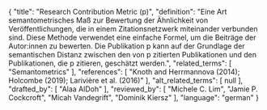 {
    "title": "Research Contribution Metric (p)",
    "definition": "Eine Art semantometrisches Maß zur Bewertung der Ähnlichkeit von Veröffentlichungen, die in einem Zitationsnetzwerk miteinander verbunden sind. Diese Methode verwendet eine einfache Formel, um die Beiträge der Autor:innen zu bewerten. Die Publikation p kann auf der Grundlage der semantischen Distanz zwischen den von p zitierten Publikationen und den Publikationen, die p zitieren, geschätzt werden.",
    "related_terms": [
        "Semantometrics"
    ],
    "references": [
        "Knoth and Herrmannova (2014); Holcombe (2019); Larivière et al. (2016)"
    ],
    "alt_related_terms": [
        null
    ],
    "drafted_by": [
        "Alaa AlDoh"
    ],
    "reviewed_by": [
        "Michele C. Lim",
        "Jamie P. Cockcroft",
        "Micah Vandegrift",
        "Dominik Kiersz"
    ],
    "language": "german"
}